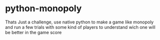 # python-monopoly
Thats Just a challenge, use native python to make a game like monopoly and run a few trials with some kind of players to understand wich one will be better in the game score
